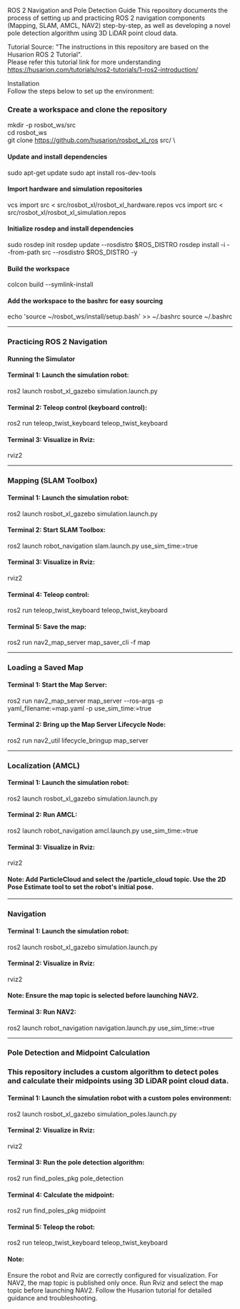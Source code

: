 
ROS 2 Navigation and Pole Detection Guide
This repository documents the process of setting up and practicing ROS 2 navigation components (Mapping, SLAM, AMCL, NAV2) step-by-step, as well as developing a novel pole detection algorithm using 3D LiDAR point cloud data.

Tutorial Source: "The instructions in this repository are based on the Husarion ROS 2 Tutorial". \
Please refer this tutorial link for more understanding https://husarion.com/tutorials/ros2-tutorials/1-ros2-introduction/


Installation \
Follow the steps below to set up the environment:

### Create a workspace and clone the repository
mkdir -p rosbot_ws/src \
cd rosbot_ws \
git clone https://github.com/husarion/rosbot_xl_ros src/ \


#### Update and install dependencies
sudo apt-get update
sudo apt install ros-dev-tools

#### Import hardware and simulation repositories
vcs import src < src/rosbot_xl/rosbot_xl_hardware.repos
vcs import src < src/rosbot_xl/rosbot_xl_simulation.repos

#### Initialize rosdep and install dependencies
sudo rosdep init
rosdep update --rosdistro $ROS_DISTRO
rosdep install -i --from-path src --rosdistro $ROS_DISTRO -y

#### Build the workspace
colcon build --symlink-install

#### Add the workspace to the bashrc for easy sourcing
echo 'source ~/rosbot_ws/install/setup.bash' >> ~/.bashrc
source ~/.bashrc

-----------------------

### Practicing ROS 2 Navigation
#### Running the Simulator
#### Terminal 1:  Launch the simulation robot:
ros2 launch rosbot_xl_gazebo simulation.launch.py

#### Terminal 2:  Teleop control (keyboard control):
ros2 run teleop_twist_keyboard teleop_twist_keyboard

#### Terminal 3:  Visualize in Rviz:
rviz2

-----------------------

### Mapping (SLAM Toolbox)
#### Terminal 1: Launch the simulation robot:
ros2 launch rosbot_xl_gazebo simulation.launch.py


#### Terminal 2:  Start SLAM Toolbox:
ros2 launch robot_navigation slam.launch.py use_sim_time:=true

#### Terminal 3:  Visualize in Rviz:
rviz2

#### Terminal 4: Teleop control:
ros2 run teleop_twist_keyboard teleop_twist_keyboard

#### Terminal 5: Save the map:
ros2 run nav2_map_server map_saver_cli -f map

------------------------------------

### Loading a Saved Map
#### Terminal 1:  Start the Map Server:
ros2 run nav2_map_server map_server --ros-args -p yaml_filename:=map.yaml -p use_sim_time:=true

#### Terminal 2:  Bring up the Map Server Lifecycle Node:
ros2 run nav2_util lifecycle_bringup map_server

-------------------------------------

### Localization (AMCL)
#### Terminal 1: Launch the simulation robot:
ros2 launch rosbot_xl_gazebo simulation.launch.py

#### Terminal 2: Run AMCL:
ros2 launch robot_navigation amcl.launch.py use_sim_time:=true

#### Terminal 3: Visualize in Rviz:
rviz2

#### Note: Add ParticleCloud and select the /particle_cloud topic. Use the 2D Pose Estimate tool to set the robot's initial pose.

------------------------------

### Navigation
#### Terminal 1: Launch the simulation robot:
ros2 launch rosbot_xl_gazebo simulation.launch.py

#### Terminal 2: Visualize in Rviz:
rviz2

#### Note: Ensure the map topic is selected before launching NAV2.

#### Terminal 3: Run NAV2:
ros2 launch robot_navigation navigation.launch.py use_sim_time:=true

--------------------------------

### Pole Detection and Midpoint Calculation
### This repository includes a custom algorithm to detect poles and calculate their midpoints using 3D LiDAR point cloud data.


#### Terminal 1: Launch the simulation robot with a custom poles environment:
ros2 launch rosbot_xl_gazebo simulation_poles.launch.py

#### Terminal 2: Visualize in Rviz:
rviz2

#### Terminal 3: Run the pole detection algorithm:
ros2 run find_poles_pkg pole_detection

#### Terminal 4: Calculate the midpoint:
ros2 run find_poles_pkg midpoint

#### Terminal 5: Teleop the robot:
ros2 run teleop_twist_keyboard teleop_twist_keyboard

#### Note: 
Ensure the robot and Rviz are correctly configured for visualization.
For NAV2, the map topic is published only once. Run Rviz and select the map topic before launching NAV2.
Follow the Husarion tutorial for detailed guidance and troubleshooting.